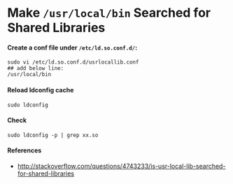 # Make `/usr/local/bin` Searched for Shared Libraries

#### Create a conf file under `/etc/ld.so.conf.d/`:
   
    sudo vi /etc/ld.so.conf.d/usrlocallib.conf
    ## add below line:
    /usr/local/bin

#### Reload ldconfig cache

    sudo ldconfig

#### Check

    sudo ldconfig -p | grep xx.so

#### References
* <http://stackoverflow.com/questions/4743233/is-usr-local-lib-searched-for-shared-libraries>